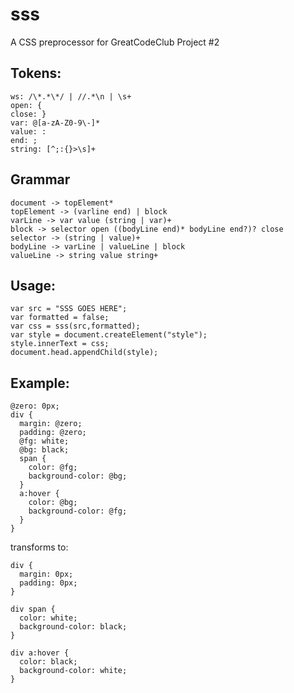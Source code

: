 sss
===

A CSS preprocessor for GreatCodeClub Project #2

Tokens:
-------
```
ws: /\*.*\*/ | //.*\n | \s+
open: {
close: }
var: @[a-zA-Z0-9\-]*
value: :
end: ;
string: [^;:{}>\s]+
```
Grammar
-------
```
document -> topElement*
topElement -> (varline end) | block
varLine -> var value (string | var)+
block -> selector open ((bodyLine end)* bodyLine end?)? close
selector -> (string | value)+
bodyLine -> varLine | valueLine | block
valueLine -> string value string+
```

Usage:
------
```
var src = "SSS GOES HERE";
var formatted = false;
var css = sss(src,formatted);
var style = document.createElement("style");
style.innerText = css;
document.head.appendChild(style);
```
Example:
--------
```
@zero: 0px;
div {
  margin: @zero;
  padding: @zero;
  @fg: white;
  @bg: black;
  span {
    color: @fg;
    background-color: @bg;
  }
  a:hover {
    color: @bg;
    background-color: @fg;
  }
}
```
transforms to:
```
div {
  margin: 0px;
  padding: 0px;
}

div span {
  color: white;
  background-color: black;
}

div a:hover {
  color: black;
  background-color: white;
}
```

